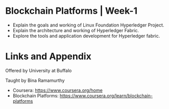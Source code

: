 # Blockchain Platforms | Week-1

* Explain the goals and working of Linux Foundation Hyperledger Project.
* Explain the architecture and working of Hyperledger Fabric.
* Explore the tools and application development for Hyperledger fabric.

Links and Appendix
========================================================
Offered by University at Buffalo

Taught by Bina Ramamurthy


- Coursera: https://www.coursera.org/home
- Blockchain Platforms: https://www.coursera.org/learn/blockchain-platforms
